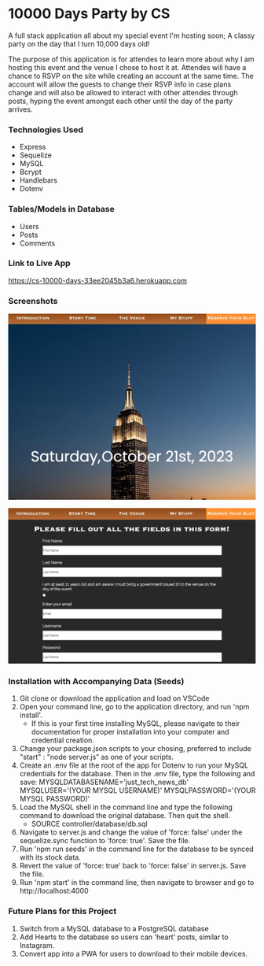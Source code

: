 # 10000 Days Party by CS

A full stack application all about my special event I'm hosting soon; A classy party on the day that I turn 10,000 days old! 

The purpose of this application is for attendes to learn more about why I am hosting this event and the venue I chose to host it at. Attendes will have a chance to RSVP on the site while creating an account at the same time. The account will allow the guests to change their RSVP info in case plans change and will also be allowed to interact with other attendes through posts, hyping the event amongst each other until the day of the party arrives.

### Technologies Used

- Express
- Sequelize
- MySQL
- Bcrypt
- Handlebars
- Dotenv

### Tables/Models in Database
- Users
- Posts
- Comments 

### Link to Live App
https://cs-10000-days-33ee2045b3a6.herokuapp.com 

### Screenshots

![screenshot-1](./screenshots/1.png)

![screenshot-2](./screenshots/2.png)

### Installation with Accompanying Data (Seeds)
1. Git clone or download the application and load on VSCode
2. Open your command line, go to the application directory, and run 'npm install'.
    - If this is your first time installing MySQL, please navigate to their documentation for proper installation into your computer and credential creation.
3. Change your package.json scripts to your chosing, preferred to include "start" : "node server.js" as one of your scripts.
4. Create an .env file at the root of the app for Dotenv to run your MySQL credentials for the database. Then in the .env file, type the following and save:
    MYSQLDATABASENAME='just_tech_news_db'
    MYSQLUSER='(YOUR MYSQL USERNAME)'
    MYSQLPASSWORD='(YOUR MYSQL PASSWORD)'
5. Load the MySQL shell in the command line and type the following command to download the original database. Then quit the shell.
    - SOURCE controller/database/db.sql
6. Navigate to server.js and change the value of 'force: false' under the sequelize.sync function to 'force: true'. Save the file.
7. Run 'npm run seeds' in the command line for the database to be synced with its stock data.
8. Revert the value of 'force: true' back to 'force: false' in server.js. Save the file.
9. Run 'npm start' in the command line, then navigate to browser and go to http://localhost:4000

### Future Plans for this Project
1. Switch from a MySQL database to a PostgreSQL database
2. Add Hearts to the database so users can 'heart' posts, similar to Instagram.
3. Convert app into a PWA for users to download to their mobile devices.